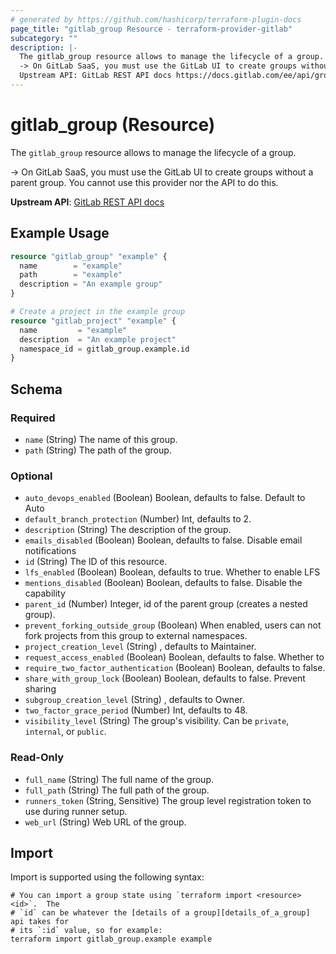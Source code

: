 ```yaml
---
# generated by https://github.com/hashicorp/terraform-plugin-docs
page_title: "gitlab_group Resource - terraform-provider-gitlab"
subcategory: ""
description: |-
  The gitlab_group resource allows to manage the lifecycle of a group.
  -> On GitLab SaaS, you must use the GitLab UI to create groups without a parent group. You cannot use this provider nor the API to do this.
  Upstream API: GitLab REST API docs https://docs.gitlab.com/ee/api/groups.html
---
```


# gitlab_group (Resource)

The `gitlab_group` resource allows to manage the lifecycle of a group.

-> On GitLab SaaS, you must use the GitLab UI to create groups without a parent group. You cannot use this provider nor the API to do this.

**Upstream API**: [GitLab REST API docs](https://docs.gitlab.com/ee/api/groups.html)

## Example Usage

```terraform
resource "gitlab_group" "example" {
  name        = "example"
  path        = "example"
  description = "An example group"
}

# Create a project in the example group
resource "gitlab_project" "example" {
  name         = "example"
  description  = "An example project"
  namespace_id = gitlab_group.example.id
}
```

<!-- schema generated by tfplugindocs -->
## Schema

### Required

- `name` (String) The name of this group.
- `path` (String) The path of the group.

### Optional

- `auto_devops_enabled` (Boolean) Boolean, defaults to false.  Default to Auto
- `default_branch_protection` (Number) Int, defaults to 2.
- `description` (String) The description of the group.
- `emails_disabled` (Boolean) Boolean, defaults to false.  Disable email notifications
- `id` (String) The ID of this resource.
- `lfs_enabled` (Boolean) Boolean, defaults to true.  Whether to enable LFS
- `mentions_disabled` (Boolean) Boolean, defaults to false.  Disable the capability
- `parent_id` (Number) Integer, id of the parent group (creates a nested group).
- `prevent_forking_outside_group` (Boolean) When enabled, users can not fork projects from this group to external namespaces.
- `project_creation_level` (String) , defaults to Maintainer.
- `request_access_enabled` (Boolean) Boolean, defaults to false.  Whether to
- `require_two_factor_authentication` (Boolean) Boolean, defaults to false.
- `share_with_group_lock` (Boolean) Boolean, defaults to false.  Prevent sharing
- `subgroup_creation_level` (String) , defaults to Owner.
- `two_factor_grace_period` (Number) Int, defaults to 48.
- `visibility_level` (String) The group's visibility. Can be `private`, `internal`, or `public`.

### Read-Only

- `full_name` (String) The full name of the group.
- `full_path` (String) The full path of the group.
- `runners_token` (String, Sensitive) The group level registration token to use during runner setup.
- `web_url` (String) Web URL of the group.

## Import

Import is supported using the following syntax:

```shell
# You can import a group state using `terraform import <resource> <id>`.  The
# `id` can be whatever the [details of a group][details_of_a_group] api takes for
# its `:id` value, so for example:
terraform import gitlab_group.example example
```
